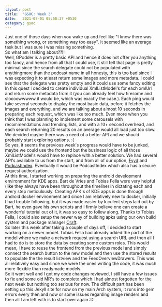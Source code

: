 ```yaml
---
layout: post
title:  "GSOC: Week 3"
date:   2021-07-01 05:58:37 +0530
category: gsoc
---
```

Just one of those days when you wake up and feel like "I knew there was something wrong, or something way too easy". It seemed like an average task but I was sure I was missing something.  
So what am I talking about??!!  
Well, GPodder is a pretty basic API and hence it does not offer you anything too fancy, and hence from all that I could use, it still felt that page is pretty minimal since the search delegate could not be populated with anythingmore than the podcast name in all honesty, this is too bad since I was expecting it to atleast return some images and more metadata. I could see that the delegate was pretty empty and it could use some fancy editing. In this quest I decided to create individual XmlListModel's for each xmlUrl and return some metadata from it (you can already feel how tiresome and sloooowwwww it would be, which was exactly the case.). Each ping would take several seconds to display the most basic data, before it fetches the images and everything, and we are talking about almost 10 seconds in preparing each request, which was like too much. Even more when you think that I was planning to implement some carousels with recommendations and trending lists, and with a 10+ second overhead, and each search returning 20 results on an average would all load just too slow. We decided maybe there was a need of a better API and we should probably start exploring options. :(  
So yes, it seems the previous week's progress would have to be junked, maybe we could use the frontend but the business logic of all those XmlListModel's would have to replace with a better solution. We had several API's available to us from the start, and from all of our option, [Fyyd](https://github.com/eazyliving/fyyd-api#search) and [PodcastIndex](https://podcastindex.org/). Eventually it would be PodcastIndex which also has a secure request authorization.  
At this time, I started working on preparing the android development environment for KDE apps. Bart de Vries and Tobias Fella were very helpful (like they always have been throughout the timeline) in dictating each and every step meticulously. Creating APK's of KDE apps is done through android docker environment and since I am relatively new to docker, initially I had trouble following, but it was made easier by luculent steps laid out by Bart, he even gave his own scripts and I firmly believe one can create a wonderful tutorial out of it, it was so easy to follow along. Thanks to Tobias Fella, I could also setup the newer way of building apks using our own build system and package manager [Craft](https://community.kde.org/Craft).  
So later this week after taking a couple of days off, I decided to start working on a newer model. Tobias Fella had already added the part of the model where we make a network request using a search URL and then all I had to do is to store the data by creating some custom roles. This would mean, I have to reuse the frontend from the previous model and simply connect the search button to the new model and then use the stored results to populate the the result listview and the FeedOverviewDrawers. This was all relatively easy and since we were the ones writing the code, it was much more flexible than readymade models.  
So it went well and I got my code changes reviewed, I still have a few issues to fix and some old MR's to complete which I had almost forgotten for the next week but nothing too serious for now. The difficult part has been setting up this Jekyll site for now on my main Arch system, it runs into gem errors every then and now or some issues regarding image renders and then all I am left with is to start over again :D. 